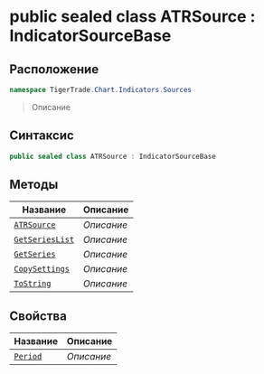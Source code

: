 
# public sealed class ATRSource : IndicatorSourceBase
## Расположение
```csharp
namespace TigerTrade.Chart.Indicators.Sources
```



> Описание

## Синтаксис
```csharp
public sealed class ATRSource : IndicatorSourceBase
```


## Методы
| Название | Описание |
| --- | --- |
| [`ATRSource`](./ATRSource.cs/Методы/ATRSource.md) | *Описание* |
| [`GetSeriesList`](./ATRSource.cs/Методы/GetSeriesList.md) | *Описание* |
| [`GetSeries`](./ATRSource.cs/Методы/GetSeries.md) | *Описание* |
| [`CopySettings`](./ATRSource.cs/Методы/CopySettings.md) | *Описание* |
| [`ToString`](./ATRSource.cs/Методы/ToString.md) | *Описание* |

## Свойства
| Название | Описание |
| --- | --- |
| [`Period`](./ATRSource.cs/Свойства/Period.md) | *Описание* |



